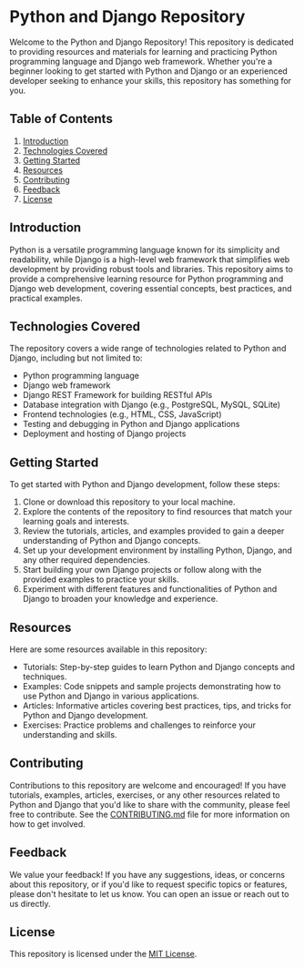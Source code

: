 # Python and Django Repository

Welcome to the Python and Django Repository! This repository is dedicated to providing resources and materials for learning and practicing Python programming language and Django web framework. Whether you're a beginner looking to get started with Python and Django or an experienced developer seeking to enhance your skills, this repository has something for you.

## Table of Contents

1. [Introduction](#introduction)
2. [Technologies Covered](#technologies-covered)
3. [Getting Started](#getting-started)
4. [Resources](#resources)
5. [Contributing](#contributing)
6. [Feedback](#feedback)
7. [License](#license)

## Introduction

Python is a versatile programming language known for its simplicity and readability, while Django is a high-level web framework that simplifies web development by providing robust tools and libraries. This repository aims to provide a comprehensive learning resource for Python programming and Django web development, covering essential concepts, best practices, and practical examples.

## Technologies Covered

The repository covers a wide range of technologies related to Python and Django, including but not limited to:

- Python programming language
- Django web framework
- Django REST Framework for building RESTful APIs
- Database integration with Django (e.g., PostgreSQL, MySQL, SQLite)
- Frontend technologies (e.g., HTML, CSS, JavaScript)
- Testing and debugging in Python and Django applications
- Deployment and hosting of Django projects

## Getting Started

To get started with Python and Django development, follow these steps:

1. Clone or download this repository to your local machine.
2. Explore the contents of the repository to find resources that match your learning goals and interests.
3. Review the tutorials, articles, and examples provided to gain a deeper understanding of Python and Django concepts.
4. Set up your development environment by installing Python, Django, and any other required dependencies.
5. Start building your own Django projects or follow along with the provided examples to practice your skills.
6. Experiment with different features and functionalities of Python and Django to broaden your knowledge and experience.

## Resources

Here are some resources available in this repository:

- Tutorials: Step-by-step guides to learn Python and Django concepts and techniques.
- Examples: Code snippets and sample projects demonstrating how to use Python and Django in various applications.
- Articles: Informative articles covering best practices, tips, and tricks for Python and Django development.
- Exercises: Practice problems and challenges to reinforce your understanding and skills.

## Contributing

Contributions to this repository are welcome and encouraged! If you have tutorials, examples, articles, exercises, or any other resources related to Python and Django that you'd like to share with the community, please feel free to contribute. See the [CONTRIBUTING.md](CONTRIBUTING.md) file for more information on how to get involved.

## Feedback

We value your feedback! If you have any suggestions, ideas, or concerns about this repository, or if you'd like to request specific topics or features, please don't hesitate to let us know. You can open an issue or reach out to us directly.

## License

This repository is licensed under the [MIT License](LICENSE).
